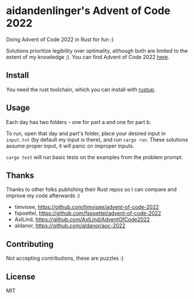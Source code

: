 # aidandenlinger's Advent of Code 2022

Doing Advent of Code 2022 in Rust for fun :)

Solutions prioritize legibility over optimality, although both are limited to
the extent of my knowledge ;). You can find Advent of Code 2022
[here](https://adventofcode.com/2022).

## Install
You need the rust toolchain, which you can install with
[rustup](https://rustup.rs/).

## Usage
Each day has two folders - one for part a and one for part b.

To run, open that day and part's folder, place your desired input in `input.txt`
(by default my input is there), and run `cargo run`. These solutions assume
proper input, it will panic on improper inputs.

`cargo test` will run basic tests on the examples from the problem prompt.

## Thanks
Thanks to other folks publishing their Rust repos so I can compare and improve
my code afterwards :)

- timvisee, <https://github.com/timvisee/advent-of-code-2022>
- fspoettel, <https://github.com/fspoettel/advent-of-code-2022>
- AxlLind, <https://github.com/AxlLind/AdventOfCode2022>
- aldanor, <https://github.com/aldanor/aoc-2022>

## Contributing
Not accepting contributions, these are puzzles :)

## License
MIT
